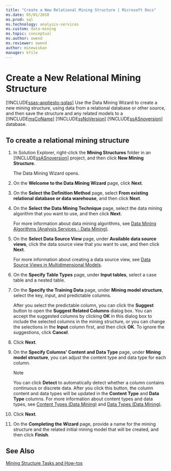 ```yaml
---
title: "Create a New Relational Mining Structure | Microsoft Docs"
ms.date: 05/01/2018
ms.prod: sql
ms.technology: analysis-services
ms.custom: data-mining
ms.topic: conceptual
ms.author: owend
ms.reviewer: owend
author: minewiskan
manager: kfile
---
```

# Create a New Relational Mining Structure
[!INCLUDE[ssas-appliesto-sqlas](../../includes/ssas-appliesto-sqlas.md)]
  Use the Data Mining Wizard to create a new mining structure, using data from a relational database or other source, and then save the structure and any related models to a [!INCLUDE[msCoName](../../includes/msconame-md.md)] [!INCLUDE[ssNoVersion](../../includes/ssnoversion-md.md)] [!INCLUDE[ssASnoversion](../../includes/ssasnoversion-md.md)] database.  
  
## To create a relational mining structure  
  
1.  In Solution Explorer, right-click the **Mining Structures** folder in an [!INCLUDE[ssASnoversion](../../includes/ssasnoversion-md.md)] project, and then click **New Mining Structure**.  
  
     The Data Mining Wizard opens.  
  
2.  On the **Welcome to the Data Mining Wizard** page, click **Next**.  
  
3.  On the **Select the Definition Method** page, select **From existing relational database or data warehouse**, and then click **Next**.  
  
4.  On the **Select the Data Mining Technique** page, select the data mining algorithm that you want to use, and then click **Next**.  
  
     For more information about data mining algorithms, see [Data Mining Algorithms &#40;Analysis Services - Data Mining&#41;](../../analysis-services/data-mining/data-mining-algorithms-analysis-services-data-mining.md).  
  
5.  On the **Select Data Source View** page, under **Available data source views**, click the data source view that you want to use, and then click **Next**.  
  
     For more information about creating a data source view, see [Data Source Views in Multidimensional Models](../../analysis-services/multidimensional-models/data-source-views-in-multidimensional-models.md).  
  
6.  On the **Specify Table Types** page, under **Input tables**, select a case table and a nested table.  
  
7.  On the **Specify the Training Data** page, under **Mining model structure**, select the key, input, and predictable columns.  
  
     After you select the predictable column, you can click the **Suggest** button to open the **Suggest Related Columns** dialog box. You can accept the suggested columns by clicking **OK** in this dialog box to include the selected columns in the mining structure, or you can change the selections in the **Input** column first, and then click **OK**. To ignore the suggestions, click **Cancel**.  
  
8.  Click **Next**.  
  
9. On the **Specify Columns' Content and Data Type** page, under **Mining model structure**, you can adjust the content type and data type for each column.  
  
    > [!NOTE]  
    >  You can click **Detect** to automatically detect whether a column contains continuous or discrete data. After you click this button, the column content and data types will be updated in the **Content Type** and **Data Type** columns. For more information about content types and data types, see [Content Types &#40;Data Mining&#41;](../../analysis-services/data-mining/content-types-data-mining.md) and [Data Types &#40;Data Mining&#41;](../../analysis-services/data-mining/data-types-data-mining.md).  
  
10. Click **Next**.  
  
11. On the **Completing the Wizard** page, provide a name for the mining structure and the related initial mining model that will be created, and then click **Finish**.  
  
## See Also  
 [Mining Structure Tasks and How-tos](../../analysis-services/data-mining/mining-structure-tasks-and-how-tos.md)  
  
  
